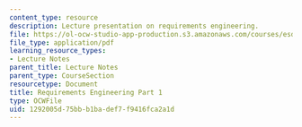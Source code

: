 ```yaml
---
content_type: resource
description: Lecture presentation on requirements engineering.
file: https://ol-ocw-studio-app-production.s3.amazonaws.com/courses/esd-33-systems-engineering-summer-2010/1292005d75bbb1badef7f9416fca2a1d_MITESD_33SUM10_lec04a.pdf
file_type: application/pdf
learning_resource_types:
- Lecture Notes
parent_title: Lecture Notes
parent_type: CourseSection
resourcetype: Document
title: Requirements Engineering Part 1
type: OCWFile
uid: 1292005d-75bb-b1ba-def7-f9416fca2a1d
---
```

